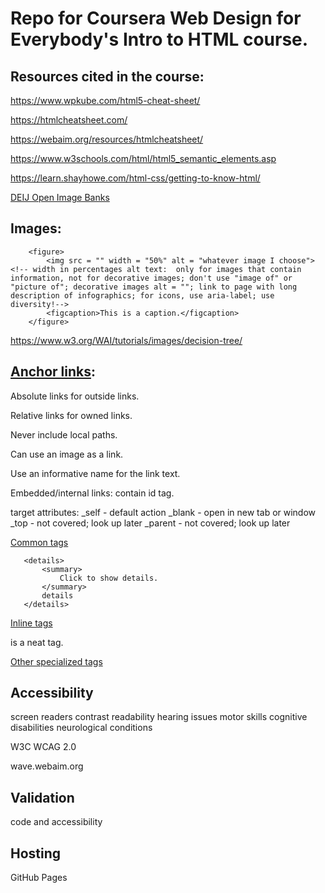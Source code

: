 # Repo for Coursera Web Design for Everybody's Intro to HTML course.

## Resources cited in the course:

https://www.wpkube.com/html5-cheat-sheet/

https://htmlcheatsheet.com/

https://webaim.org/resources/htmlcheatsheet/

https://www.w3schools.com/html/html5_semantic_elements.asp

https://learn.shayhowe.com/html-css/getting-to-know-html/

[DEIJ Open Image Banks](https://docs.google.com/document/d/1VXcfZu3rHAcPThdSAN7w_vHDVoLGbHV9hih5yEsB6Fw/edit?usp=sharing)

## Images:

```
    <figure>
        <img src = "" width = "50%" alt = "whatever image I choose"> <!-- width in percentages alt text:  only for images that contain information, not for decorative images; don't use "image of" or "picture of"; decorative images alt = ""; link to page with long description of infographics; for icons, use aria-label; use diversity!-->
        <figcaption>This is a caption.</figcaption>
    </figure>
```

https://www.w3.org/WAI/tutorials/images/decision-tree/

## [Anchor links](https://intro-webdesign.com/v3/html_repo/week2/02-06-links.html):

Absolute links for outside links.

Relative links for owned links.

Never include local paths.

Can use an image as a link.

Use an informative name for the link text.

Embedded/internal links:  contain id tag.

target attributes:
    _self - default action
    _blank - open in new tab or window
    _top - not covered; look up later
    _parent - not covered; look up later

[Common tags](https://intro-webdesign.com/v3/html_repo/week2/02-09-common-block-tags.html)

 ```
    <details>
        <summary>
            Click to show details.
        </summary>
        details
    </details>
```

[Inline tags](https://intro-webdesign.com/v3/html_repo/week2/02-09-common-inline-tags.html)

<abbr> is a neat tag.

[Other specialized tags](https://intro-webdesign.com/v3/html_repo/week2/02-09-special-tags.html)

## Accessibility

screen readers
contrast
readability
hearing issues
motor skills
cognitive disabilities
neurological conditions

W3C WCAG 2.0

wave.webaim.org

## Validation

code and accessibility

## Hosting

GitHub Pages